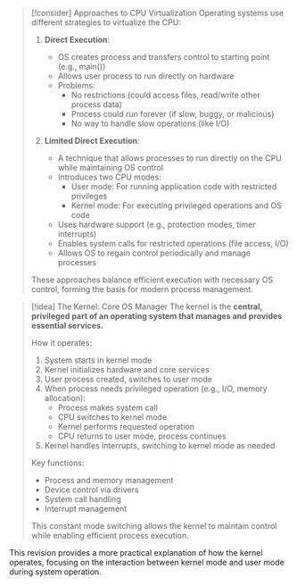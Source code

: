 
> [!consider] Approaches to CPU Virtualization
> Operating systems use different strategies to virtualize the CPU:
> 
> 1. **Direct Execution**:
>    - OS creates process and transfers control to starting point (e.g., main())
>    - Allows user process to run directly on hardware
>    - Problems:
>      - No restrictions (could access files, read/write other process data)
>      - Process could run forever (if slow, buggy, or malicious)
>      - No way to handle slow operations (like I/O)
> 
> 2. **Limited Direct Execution**:
>    - A technique that allows processes to run directly on the CPU while maintaining OS control
>    - Introduces two CPU modes:
>      - User mode: For running application code with restricted privileges
>      - Kernel mode: For executing privileged operations and OS code
>    - Uses hardware support (e.g., protection modes, timer interrupts)
>    - Enables system calls for restricted operations (file access, I/O)
>    - Allows OS to regain control periodically and manage processes
> 
> These approaches balance efficient execution with necessary OS control, forming the basis for modern process management.


> [!idea] The Kernel: Core OS Manager
> The kernel is the **central, privileged part of an operating system that manages and provides essential services.**
> 
> How it operates:
> 1. System starts in kernel mode
> 2. Kernel initializes hardware and core services
> 3. User process created, switches to user mode
> 4. When process needs privileged operation (e.g., I/O, memory allocation):
>    - Process makes system call
>    - CPU switches to kernel mode
>    - Kernel performs requested operation
>    - CPU returns to user mode, process continues
> 5. Kernel handles interrupts, switching to kernel mode as needed
> 
> Key functions:
> - Process and memory management
> - Device control via drivers
> - System call handling
> - Interrupt management
> 
> This constant mode switching allows the kernel to maintain control while enabling efficient process execution.

This revision provides a more practical explanation of how the kernel operates, focusing on the interaction between kernel mode and user mode during system operation.
